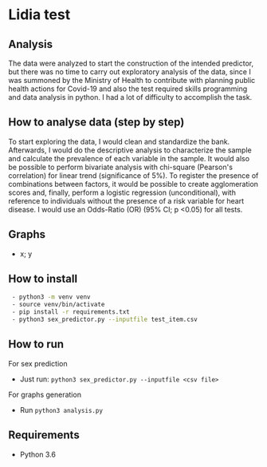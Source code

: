 # Lidia test

## Analysis

The data were analyzed to start the construction of the intended predictor, but there was no time to carry out exploratory analysis of the data, since I was summoned by the Ministry of Health to contribute with planning public health actions for Covid-19 and also the test required skills programming and data analysis in python. 
I had a lot of difficulty to accomplish the task.

## How to analyse data (step by step)

To start exploring the data, I would clean and standardize the bank. 
Afterwards, I would do the descriptive analysis to characterize the sample and calculate the prevalence of each variable in the sample. 
It would also be possible to perform bivariate analysis with chi-square (Pearson's correlation) for linear trend (significance of 5%). 
To register the presence of combinations between factors, it would be possible to create agglomeration scores and, finally, perform a logistic regression (unconditional), with reference to individuals without the presence of a risk variable for heart disease. 
I would use an Odds-Ratio (OR) (95% CI; p <0.05) for all tests.

## Graphs

- x; y

## How to install

```bash
 - python3 -m venv venv
 - source venv/bin/activate
 - pip install -r requirements.txt
 - python3 sex_predictor.py --inputfile test_item.csv
```

## How to run

For sex prediction

- Just run: `python3 sex_predictor.py --inputfile <csv file>`

For graphs generation

- Run `python3 analysis.py`

## Requirements

- Python 3.6
